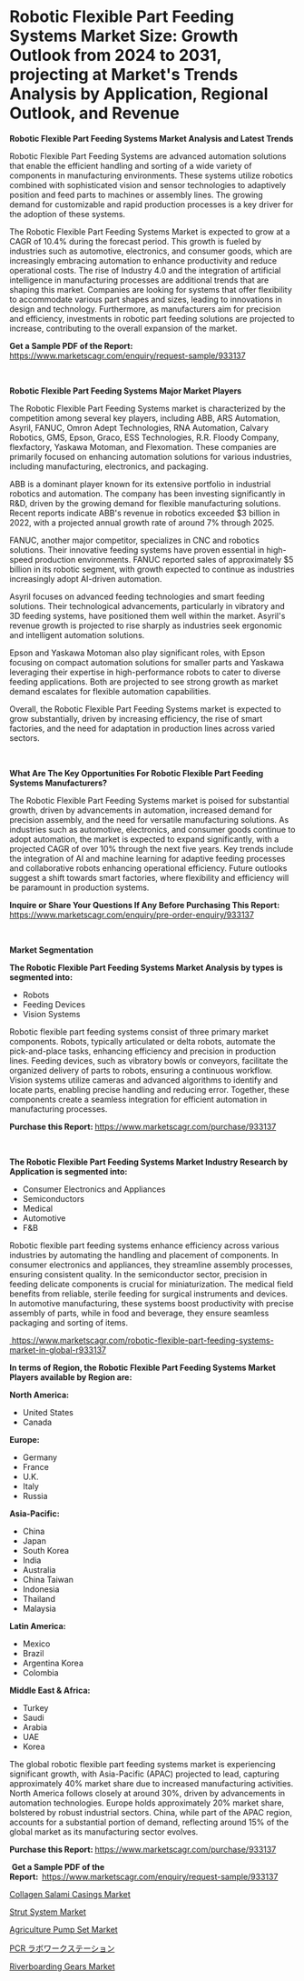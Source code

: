 <p><h1>Robotic Flexible Part Feeding Systems Market Size: Growth Outlook from 2024 to 2031, projecting at Market's Trends Analysis by Application, Regional Outlook, and Revenue</h1></p><p><strong>Robotic Flexible Part Feeding Systems Market Analysis and Latest Trends</strong></p>
<p><p>Robotic Flexible Part Feeding Systems are advanced automation solutions that enable the efficient handling and sorting of a wide variety of components in manufacturing environments. These systems utilize robotics combined with sophisticated vision and sensor technologies to adaptively position and feed parts to machines or assembly lines. The growing demand for customizable and rapid production processes is a key driver for the adoption of these systems.</p><p>The Robotic Flexible Part Feeding Systems Market is expected to grow at a CAGR of 10.4% during the forecast period. This growth is fueled by industries such as automotive, electronics, and consumer goods, which are increasingly embracing automation to enhance productivity and reduce operational costs. The rise of Industry 4.0 and the integration of artificial intelligence in manufacturing processes are additional trends that are shaping this market. Companies are looking for systems that offer flexibility to accommodate various part shapes and sizes, leading to innovations in design and technology. Furthermore, as manufacturers aim for precision and efficiency, investments in robotic part feeding solutions are projected to increase, contributing to the overall expansion of the market.</p></p>
<p><strong>Get a Sample PDF of the Report:&nbsp;</strong> <a href="https://www.marketscagr.com/enquiry/request-sample/933137">https://www.marketscagr.com/enquiry/request-sample/933137</a></p>
<p>&nbsp;</p>
<p><strong>Robotic Flexible Part Feeding Systems Major Market Players</strong></p>
<p><p>The Robotic Flexible Part Feeding Systems market is characterized by the competition among several key players, including ABB, ARS Automation, Asyril, FANUC, Omron Adept Technologies, RNA Automation, Calvary Robotics, GMS, Epson, Graco, ESS Technologies, R.R. Floody Company, flexfactory, Yaskawa Motoman, and Flexomation. These companies are primarily focused on enhancing automation solutions for various industries, including manufacturing, electronics, and packaging.</p><p>ABB is a dominant player known for its extensive portfolio in industrial robotics and automation. The company has been investing significantly in R&D, driven by the growing demand for flexible manufacturing solutions. Recent reports indicate ABB's revenue in robotics exceeded $3 billion in 2022, with a projected annual growth rate of around 7% through 2025.</p><p>FANUC, another major competitor, specializes in CNC and robotics solutions. Their innovative feeding systems have proven essential in high-speed production environments. FANUC reported sales of approximately $5 billion in its robotic segment, with growth expected to continue as industries increasingly adopt AI-driven automation.</p><p>Asyril focuses on advanced feeding technologies and smart feeding solutions. Their technological advancements, particularly in vibratory and 3D feeding systems, have positioned them well within the market. Asyril's revenue growth is projected to rise sharply as industries seek ergonomic and intelligent automation solutions.</p><p>Epson and Yaskawa Motoman also play significant roles, with Epson focusing on compact automation solutions for smaller parts and Yaskawa leveraging their expertise in high-performance robots to cater to diverse feeding applications. Both are projected to see strong growth as market demand escalates for flexible automation capabilities.</p><p>Overall, the Robotic Flexible Part Feeding Systems market is expected to grow substantially, driven by increasing efficiency, the rise of smart factories, and the need for adaptation in production lines across varied sectors.</p></p>
<p>&nbsp;</p>
<p><strong>What Are The Key Opportunities For Robotic Flexible Part Feeding Systems Manufacturers?</strong></p>
<p><p>The Robotic Flexible Part Feeding Systems market is poised for substantial growth, driven by advancements in automation, increased demand for precision assembly, and the need for versatile manufacturing solutions. As industries such as automotive, electronics, and consumer goods continue to adopt automation, the market is expected to expand significantly, with a projected CAGR of over 10% through the next five years. Key trends include the integration of AI and machine learning for adaptive feeding processes and collaborative robots enhancing operational efficiency. Future outlooks suggest a shift towards smart factories, where flexibility and efficiency will be paramount in production systems.</p></p>
<p><strong>Inquire or Share Your Questions If Any Before Purchasing This Report:</strong> <a href="https://www.marketscagr.com/enquiry/pre-order-enquiry/933137">https://www.marketscagr.com/enquiry/pre-order-enquiry/933137</a></p>
<p>&nbsp;</p>
<p><strong>Market Segmentation</strong></p>
<p><strong>The Robotic Flexible Part Feeding Systems Market Analysis by types is segmented into:</strong></p>
<p><ul><li>Robots</li><li>Feeding Devices</li><li>Vision Systems</li></ul></p>
<p><p>Robotic flexible part feeding systems consist of three primary market components. Robots, typically articulated or delta robots, automate the pick-and-place tasks, enhancing efficiency and precision in production lines. Feeding devices, such as vibratory bowls or conveyors, facilitate the organized delivery of parts to robots, ensuring a continuous workflow. Vision systems utilize cameras and advanced algorithms to identify and locate parts, enabling precise handling and reducing error. Together, these components create a seamless integration for efficient automation in manufacturing processes.</p></p>
<p><strong>Purchase this Report:&nbsp;</strong><a href="https://www.marketscagr.com/purchase/933137">https://www.marketscagr.com/purchase/933137</a></p>
<p>&nbsp;</p>
<p><strong>The Robotic Flexible Part Feeding Systems Market Industry Research by Application is segmented into:</strong></p>
<p><ul><li>Consumer Electronics and Appliances</li><li>Semiconductors</li><li>Medical</li><li>Automotive</li><li>F&B</li></ul></p>
<p><p>Robotic flexible part feeding systems enhance efficiency across various industries by automating the handling and placement of components. In consumer electronics and appliances, they streamline assembly processes, ensuring consistent quality. In the semiconductor sector, precision in feeding delicate components is crucial for miniaturization. The medical field benefits from reliable, sterile feeding for surgical instruments and devices. In automotive manufacturing, these systems boost productivity with precise assembly of parts, while in food and beverage, they ensure seamless packaging and sorting of items.</p></p>
<p><a href="https://www.marketscagr.com/robotic-flexible-part-feeding-systems-market-in-global-r933137">&nbsp;https://www.marketscagr.com/robotic-flexible-part-feeding-systems-market-in-global-r933137</a></p>
<p><strong>In terms of Region, the Robotic Flexible Part Feeding Systems Market Players available by Region are:</strong></p>
<p>
    <p> <strong> North America: </strong>
        <ul>
            <li>United States</li>
            <li>Canada</li>
        </ul>
        </p> 
    <p> <strong> Europe: </strong>
        <ul>
            <li>Germany</li>
            <li>France</li>
            <li>U.K.</li>
            <li>Italy</li>
            <li>Russia</li>
        </ul>
        </p> 
    <p> <strong> Asia-Pacific: </strong>
        <ul>
            <li>China</li>
            <li>Japan</li>
            <li>South Korea</li>
            <li>India</li>
            <li>Australia</li>
            <li>China Taiwan</li>
            <li>Indonesia</li>
            <li>Thailand</li>
            <li>Malaysia</li>
        </ul>
        </p> 
    <p> <strong> Latin America: </strong>
        <ul>
            <li>Mexico</li>
            <li>Brazil</li>
            <li>Argentina Korea</li>
            <li>Colombia</li>
        </ul>
        </p> 
    <p> <strong> Middle East & Africa: </strong>
        <ul>
            <li>Turkey</li>
            <li>Saudi</li>
            <li>Arabia</li>
            <li>UAE</li>
            <li>Korea</li>
        </ul>
    </p>
    </p>
<p><p>The global robotic flexible part feeding systems market is experiencing significant growth, with Asia-Pacific (APAC) projected to lead, capturing approximately 40% market share due to increased manufacturing activities. North America follows closely at around 30%, driven by advancements in automation technologies. Europe holds approximately 20% market share, bolstered by robust industrial sectors. China, while part of the APAC region, accounts for a substantial portion of demand, reflecting around 15% of the global market as its manufacturing sector evolves.</p></p>
<p><strong>Purchase this Report: </strong><a href="https://www.marketscagr.com/purchase/933137">https://www.marketscagr.com/purchase/933137</a></p>
<p>&nbsp;<strong>Get a Sample PDF of the Report:&nbsp;&nbsp;</strong><a href="https://www.marketscagr.com/enquiry/request-sample/933137">https://www.marketscagr.com/enquiry/request-sample/933137</a></p>
<p><strong></strong></p>
<p><p><a href="https://www.linkedin.com/pulse/global-collagen-salami-casings-market-trends-forecasts-strategic-0m6ge?trackingId=wtJxEkwDSQ24%2Fy9ibRH96w%3D%3D">Collagen Salami Casings Market</a></p><p><a href="https://medium.com/@williambatz78/the-global-strut-system-market-is-at-the-forefront-of-innovation-driving-rapid-industry-1ed3720ec514">Strut System Market</a></p><p><a href="https://medium.com/@williambatz78/the-agriculture-pump-set-market-is-anticipated-to-experience-significant-growth-with-a-projected-0a44f5d208e6">Agriculture Pump Set Market</a></p><p><a href="https://medium.com/@deonboer2023/pcr-laboratory-workstations-market-%E3%81%AE%E3%82%B0%E3%83%AD%E3%83%BC%E3%83%90%E3%83%AB%E5%B8%82%E5%A0%B4%E6%A6%82%E8%A6%81%E3%81%AF-%E4%B8%96%E7%95%8C%E3%81%8A%E3%82%88%E3%81%B3%E4%B8%BB%E8%A6%81%E5%B8%82%E5%A0%B4%E3%81%AB%E3%81%8A%E3%81%91%E3%82%8B%E6%A5%AD%E7%95%8C%E3%81%AB%E5%BD%B1%E9%9F%BF%E3%82%92%E4%B8%8E%E3%81%88%E3%82%8B%E4%B8%BB%E8%A6%81%E3%81%AA%E3%83%88%E3%83%AC%E3%83%B3%E3%83%89%E3%81%AB%E3%81%A4%E3%81%84%E3%81%A6-%E7%8B%AC%E8%87%AA%E3%81%AE%E8%A6%96%E7%82%B9%E3%82%92%E6%8F%90%E4%BE%9B%E3%81%97%E3%81%BE%E3%81%99-0a0d01b63815">PCR ラボワークステーション</a></p><p><a href="https://github.com/gulaimolin/Market-Research-Report-List-6/blob/main/riverboarding-gears-market.md">Riverboarding Gears Market</a></p></p>